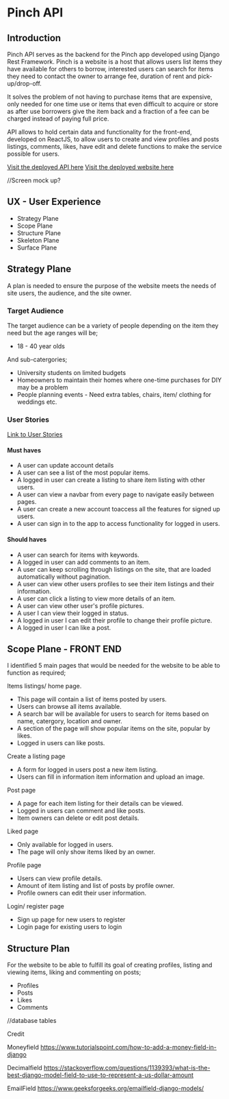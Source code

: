 # Pinch API

## Introduction

Pinch API serves as the backend for the Pinch app developed using Django Rest Framework. Pinch is a website is a host that allows users list items they have available for others to borrow, interested users can search for items they need to contact the owner to arrange fee, duration of rent and pick-up/drop-off.

It solves the problem of not having to purchase items that are expensive, only needed for one time use or items that even difficult to acquire or store as after use borrowers give the item back and a fraction of a fee can be charged instead of paying full price.

API allows to hold certain data and functionality for the front-end, developed on ReactJS, to allow users to create and view profiles and posts listings, comments, likes, have edit and delete functions to make the service possible for users.

[Visit the deployed API here](https://pinch-api-f947cf5f7bdc.herokuapp.com/)
[Visit the deployed website here](https://pinch-5e6e24dd12fc.herokuapp.com/)

//Screen mock up?


## UX - User Experience
* Strategy Plane
* Scope Plane
* Structure Plane
* Skeleton Plane
* Surface Plane

## Strategy Plane
A plan is needed to ensure the purpose of the website meets the needs of site users, the audience, and the site owner.

### Target Audience
The target audience can be a variety of people depending on the item they need but the age ranges will be;
* 18 - 40 year olds

And sub-catergories;
* University students on limited budgets
* Homeowners to maintain their homes where one-time purchases for DIY may be a problem
* People planning events - Need extra tables, chairs, item/ clothing for weddings etc. 

### User Stories
[Link to User Stories](https://github.com/users/StringerMus/projects/7/views/1)

#### Must haves
* A user can update account details
* A user can see a list of the most popular items.
* A logged in user can create a listing to share item listing with other users.
* A user can view a navbar from every page to navigate easily between pages.
* A user can create a new account toaccess all the features for signed up users.
* A user can sign in to the app to access functionality for logged in users.

#### Should haves
* A user can search for items with keywords.
* A logged in user can add comments to an item.
* A user can keep scrolling through listings on the site, that are loaded automatically without pagination.
* A user can view other users profiles to see their item listings and their information.
* A user can click a listing to view more details of an item.
* A user can view other user's profile pictures.
* A user I can view their logged in status.
* A logged in user I can edit their profile to change their profile picture.
* A logged in user I can like a post.


## Scope Plane - FRONT END
I identified 5 main pages that would be needed for the website to be able to function as required;

Items listings/ home page.
* This page will contain a list of items posted by users.
* Users can browse all items available.
* A search bar will be available for users to search for items based on name, catergory, location and owner.
* A section of the page will show popular items on the site, popular by likes.
* Logged in users can like posts.

Create a listing page
* A form for logged in users post a new item listing.
* Users can fill in information item information and upload an image.

Post page
* A page for each item listing for their details can be viewed.
* Logged in users can comment and like posts.
* Item owners can delete or edit post details.

Liked page
* Only available for logged in users.
* The page will only show items liked by an owner.

Profile page
* Users can view profile details.
* Amount of item listing and list of posts by profile owner.
* Profile owners can edit their user information.

Login/ register page
* Sign up page for new users to register
* Login page for existing users to login


## Structure Plan
For the website to be able to fulfill its goal of creating profiles, listing and viewing items, liking and commenting on posts;
* Profiles
* Posts
* Likes
* Comments

//database tables





Credit

Moneyfield
https://www.tutorialspoint.com/how-to-add-a-money-field-in-django

Decimalfield
https://stackoverflow.com/questions/1139393/what-is-the-best-django-model-field-to-use-to-represent-a-us-dollar-amount

EmailField
https://www.geeksforgeeks.org/emailfield-django-models/